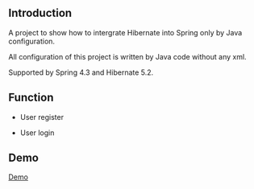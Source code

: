 ## Introduction

A project to show how to intergrate Hibernate into Spring only by Java configuration.

All configuration of this project is written by Java code without any xml.

Supported by Spring 4.3 and Hibernate 5.2.

## Function

* User register

* User login

## Demo

[Demo](http://123.207.70.83:5000/Spring)

